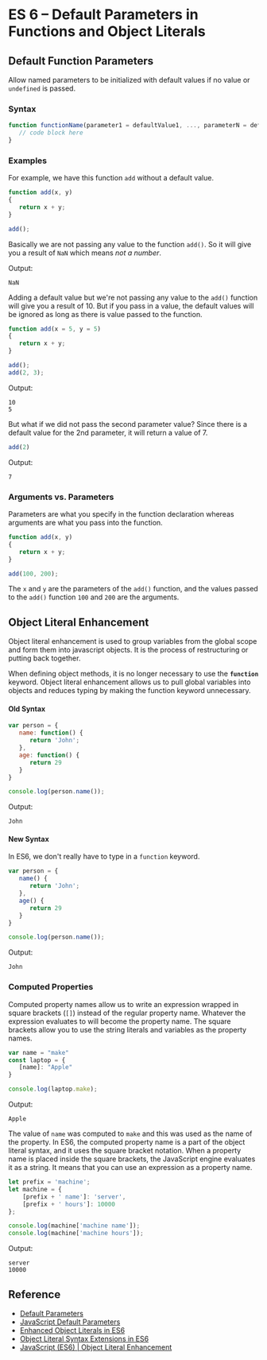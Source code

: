 # ES 6 – Default Parameters in Functions and Object Literals

## Default Function Parameters
Allow named parameters to be initialized with default values if no value or `undefined` is passed.

### Syntax
```javascript
function functionName(parameter1 = defaultValue1, ..., parameterN = defaultValueN) {
   // code block here
}
```
### Examples
For example, we have this function `add` without a default value.
```javascript
function add(x, y)
{
   return x + y;
}

add();
```

Basically we are not passing any value to the function `add()`. So it will give you a result of `NaN` which means *not a number*.

Output:
```
NaN
```

Adding a default value but we're not passing any value to the `add()` function will give you a result of 10. But if you pass in a value, the default values will be ignored as long as there is value passed to the function.
```javascript
function add(x = 5, y = 5)
{
   return x + y;
}

add();
add(2, 3);
```

Output:
```
10
5
```

But what if we did not pass the second parameter value? Since there is a default value for the 2nd parameter, it will return a value of 7.
```javascript
add(2)
```

Output:
```
7
```

### Arguments vs. Parameters
Parameters are what you specify in the function declaration whereas arguments are what you pass into the function.
```javascript
function add(x, y)
{
   return x + y;
}

add(100, 200);
```

The `x` and `y` are the parameters of the `add()` function, and the values passed to the `add()` function `100` and `200` are the arguments.

## Object Literal Enhancement
Object literal enhancement is used to group variables from the global scope and form them into javascript objects. It is the process of restructuring or putting back together.


When defining object methods, it is no longer necessary to use the **`function`** keyword. Object literal enhancement allows us to pull global variables into objects and reduces typing by making the function keyword unnecessary.

#### Old Syntax
```javascript
var person = {
   name: function() {
      return 'John';
   },
   age: function() {
      return 29
   }
}

console.log(person.name());
```

Output:
```
John
```

#### New Syntax
In ES6, we don't really have to type in a `function` keyword.
```javascript
var person = {
   name() {
      return 'John';
   },
   age() {
      return 29
   }
}

console.log(person.name());
```

Output:
```
John
```

### Computed Properties
Computed property names allow us to write an expression wrapped in square brackets (`[]`) instead of the regular property name. Whatever the expression evaluates to will become the property name. The square brackets allow you to use the string literals and variables as the property names.

```javascript
var name = "make"
const laptop = {
   [name]: "Apple"
}

console.log(laptop.make);
```

Output:
```
Apple
```

The value of `name` was computed to `make` and this was used as the name of the property. In ES6, the computed property name is a part of the object literal syntax, and it uses the square bracket notation. When a property name is placed inside the square brackets, the JavaScript engine evaluates it as a string. It means that you can use an expression as a property name.

```javascript
let prefix = 'machine';
let machine = {
    [prefix + ' name']: 'server',
    [prefix + ' hours']: 10000
};

console.log(machine['machine name']);
console.log(machine['machine hours']);
```

Output:
```
server
10000
```

## Reference
* [Default Parameters](https://developer.mozilla.org/en-US/docs/Web/JavaScript/Reference/Functions/Default_parameters)
* [JavaScript Default Parameters](https://www.javascripttutorial.net/es6/javascript-default-parameters/)
* [Enhanced Object Literals in ES6](https://dev.to/sarah_chima/enhanced-object-literals-in-es6-a9d)
* [Object Literal Syntax Extensions in ES6](https://www.javascripttutorial.net/es6/object-literal-extensions/)
* [JavaScript (ES6) | Object Literal Enhancement](https://www.geeksforgeeks.org/javascriptes6-object-literal-enhancement/)
